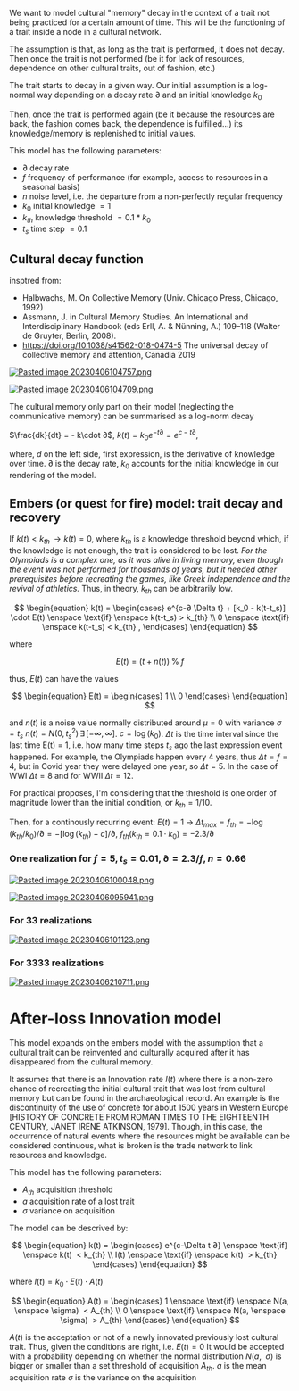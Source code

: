We want to model cultural "memory" decay in the context of a trait not being practiced for a certain amount of time. This will be the functioning of a trait inside a node in a cultural network.

The assumption is that, as long as the trait is performed, it does not decay.
Then once the trait is not performed (be it for lack of resources, dependence on other cultural traits, out of fashion, etc.)

The trait starts to decay in a given way. Our initial assumption is a log-normal way depending on a decay rate $∂$ and an initial knowledge $k_0$

Then, once the trait is performed again (be it because the resources are back, the fashion comes back, the dependence is fulfilled...) its knowledge/memory is replenished to initial values. 

This model has the following parameters:

- ∂ decay rate
- $f$ frequency of performance (for example, access to resources in a seasonal basis)
- $n$ noise level, i.e. the departure from a non-perfectly regular frequency 
- $k_0$ initial knowledge $= 1$
- $k_{th}$ knowledge threshold $= 0.1 * k_0$
- $t_s$ time step $= 0.1$ 

## Cultural decay function
insptred from:
 - Halbwachs, M. On Collective Memory (Univ. Chicago Press, Chicago, 1992)
 - Assmann, J. in Cultural Memory Studies. An International and Interdisciplinary Handbook (eds Erll, A. & Nünning, A.) 109–118 (Walter de Gruyter, Berlin, 2008).
 -  https://doi.org/10.1038/s41562-018-0474-5 The universal decay of collective memory and attention, Canadia 2019

[![Pasted image 20230406104757.png](https://github.com/andreuandreu/cultural_loss/blob/master/notes/Pasted%20image%2020230406104757.png)](https://github.com/andreuandreu/cultural_loss/blob/master/notes/Pasted%20image%2020230406104757.png)

[![Pasted image 20230406104709.png](https://github.com/andreuandreu/cultural_loss/blob/master/notes/Pasted%20image%2020230406104709.png)](https://github.com/andreuandreu/cultural_loss/blob/master/notes/Pasted%20image%2020230406104709.png)

The cultural memory only part  on their model (neglecting the communicative memory) can be summarised as a log-norm decay


$\frac{dk}{dt} = - k\cdot ∂$,
$k(t)=k_0e^{-t∂} = e^{c-t∂},$

where, $d$ on the left side, first expression, is the derivative of knowledge over time.  $∂$ is the decay rate, $k_0$ accounts for the initial knowledge in our rendering of the model. 


## Embers (or quest for fire) model: trait decay and recovery 

If $k(t) < k_{th} \,\rightarrow k(t)=0$, where $k_{th}$ is a knowledge threshold beyond which, if the knowledge is not enough, the trait is considered to be lost. *For the Olympiads is a complex one, as it was alive in living memory, even though the event was not performed for thousands of years, but it needed other prerequisites before recreating the games, like Greek independence and the revival of athletics.* Thus, in theory,  $k_{th}$ can be arbitrarily low.


$$
\begin{equation}
k(t) =  
	\begin{cases}
		e^{c-∂ \Delta t}  + [k_0 - k(t-t_s)] \cdot E(t) \enspace \text{if} \enspace k(t-t_s) > k_{th}  \\
		0 \enspace \text{if} \enspace k(t-t_s) < k_{th} ,
	\end{cases}
\end{equation}
$$

where 

$$
\begin{equation}
E(t) = (t+n(t))  \mathbin{\%} f
\end{equation}
$$


thus, $E(t)$ can have the values

$$
\begin{equation}
E(t) = 
	\begin{cases}
		1 \\
		0 
	\end{cases}
\end{equation}
$$

and $n(t)$ is a noise value normally distributed around $\mu = 0$ with variance $\sigma =t_s$ $n(t)=N(0, t_s^2) \, \exists \, [-\infty, \infty]$. 
$c = \log(k_0)$. 
$\Delta t$ is the time interval since the last time E(t) = 1, i.e. how many time steps $t_s$ ago the last expression event happened. For example, the Olympiads happen every 4 years, thus $\Delta t = f = 4$, but in Covid year they were delayed one year, so $\Delta t = 5$. In the case of WWI $\Delta t =8$ and for WWII $\Delta t =12$.


For practical proposes, I'm considering that the threshold is one order of magnitude lower than the initial condition, or $k_{th} = 1/10$.

Then, for a continously recurring event: $E(t) = 1$ &rarr; $\Delta t_{max} = f_{th} =-\log(k_{th}/k_0)/∂=-[\log(k_{th})-c]/∂$,
$f_{th}(k_{th}=0.1\cdot k_0) = -2.3/∂$


### One realization for $f=5, t_s = 0.01, ∂=2.3/f, n = 0.66$

[![Pasted image 20230406100048.png](https://github.com/andreuandreu/cultural_loss/blob/master/notes/Pasted%20image%2020230406100048.png)](https://github.com/andreuandreu/cultural_loss/blob/master/notes/Pasted%20image%2020230406100048.png)

[![Pasted image 20230406095941.png](https://github.com/andreuandreu/cultural_loss/blob/master/notes/Pasted%20image%2020230406095941.png)](https://github.com/andreuandreu/cultural_loss/blob/master/notes/Pasted%20image%2020230406095941.png)

### For 33 realizations

[![Pasted image 20230406101123.png](https://github.com/andreuandreu/cultural_loss/blob/master/notes/Pasted%20image%2020230406101123.png)](https://github.com/andreuandreu/cultural_loss/blob/master/notes/Pasted%20image%2020230406101123.png)


### For 3333 realizations 

[![Pasted image 20230406210711.png](https://github.com/andreuandreu/cultural_loss/blob/master/notes/Pasted%20image%2020230406210711.png)](https://github.com/andreuandreu/cultural_loss/blob/master/notes/Pasted%20image%2020230406210711.png)

# After-loss Innovation model

This model expands on the embers model with the assumption that a cultural trait can be reinvented and culturally acquired after it has disappeared from the cultural memory.

It assumes that there is an Innovation rate $I(t)$ where there is a non-zero chance of recreating the initial cultural trait that was lost from cultural memory but can be found in the archaeological record. An example is the discontinuity of the use of concrete for about 1500 years in Western Europe [HISTORY OF CONCRETE FROM ROMAN TIMES TO THE EIGHTEENTH CENTURY, JANET IRENE ATKINSON, 1979]. Though, in this case, the occurrence of natural events where the resources might be available can be considered continuous, what is broken is the trade network to link resources and knowledge.  

This model has the following parameters:
- $A_{th}$ acquisition threshold
- $a$ acquisition rate of a lost trait
- $\sigma$ variance on acquisition 

The model can be descrived by:

$$
\begin{equation}
k(t) = 
	\begin{cases}
		e^{c-\Delta t ∂} \enspace \text{if} \enspace k(t)  < k_{th} \\
		I(t) \enspace \text{if} \enspace k(t)  > k_{th}
	\end{cases}
\end{equation}
$$

where $I(t) = k_0 \cdot E(t)\cdot A(t)$

$$
\begin{equation}
A(t) = 
	\begin{cases}
		1 \enspace \text{if} \enspace N(a, \enspace \sigma)  < A_{th} \\
		0 \enspace \text{if} \enspace N(a, \enspace \sigma)  > A_{th}
	\end{cases}
\end{equation}
$$

$A(t)$ is the acceptation or not of a newly innovated previously lost cultural trait. 
Thus, given the conditions are right, i.e. $E(t) = 0$
It would be accepted with a probability depending on whether the normal distribution $N(a,\enspace\sigma)$ is bigger or smaller than a set threshold of acquisition $A_{th}$. 
$a$ is the mean acquisition rate
$\sigma$ is the variance on the acquisition 



